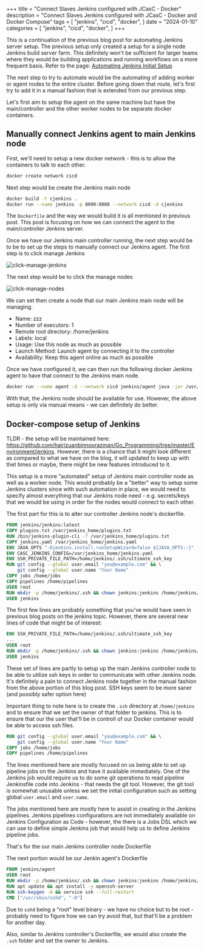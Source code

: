 +++
title = "Connect Slaves Jenkins configured with JCasC - Docker"
description = "Connect Slaves Jenkins configured with JCasC - Docker and Docker Compose"
tags = [
    "jenkins",
    "cicd",
    "docker",
]
date = "2024-01-10"
categories = [
    "jenkins",
    "cicd",
    "docker",
]
+++

This is a continuation of the previous blog post for automating Jenkins server setup. The previous setup only created a setup for a single node Jenkins build server farm. This definitely won't be sufficient for larger teams where they would be building applications and running workflows on a more frequent basis. Refer to the page: [Automating Jenkins Initial Setup](/automating-jenkins-initial-setup)

The next step to try to automate would be the automating of adding worker or agent nodes to the entire cluster. Before going down that route, let's first try to add it in a manual fashion that is extended from our previous step.

Let's first aim to setup the agent on the same machine but have the main/controller and the other worker nodes to be separate docker containers.

## Manually connect Jenkins agent to main Jenkins node

First, we'll need to setup a new docker network - this is to allow the containers to talk to each other.

```bash
docker create network cicd
```

Next step would be create the Jenkins main node

```bash
docker build -t cjenkins .
docker run --name jenkins -p 8090:8080 --network cicd -d cjenkins
```

The `Dockerfile` and the way we would build it is all mentioned in previous post. This post is focusing on how we can connect the agent to the main/controller Jenkins server.

Once we have our Jenkins main controller running, the next step would be to be to set up the steps to manually connect our Jenkins agent. The first step is to click manage Jenkins

![click-manage-jenkins](/20240110_automatingJenkinsAndAgent/jenkins-click-manage-jenkins.png)

The next step would be to click the manage nodes

![click-manage-nodes](/20240110_automatingJenkinsAndAgent/jenkins-click-manage-nodes.png)

We can set then create a node that our main Jenkins main node will be managing.

- Name: zzz
- Number of executors: 1
- Remote root directory: /home/jenkins
- Labels: local
- Usage: Use this node as much as possible
- Launch Method: Launch agent by connecting it to the controller
- Availability: Keep this agent online as much as possible

Once we have configured it, we can then run the following docker Jenkins agent to have that connect to the Jenkins main node.

```bash
docker run --name agent -d --network cicd jenkins/agent java -jar /usr/share/jenkins/agent.jar -url http://jenkins:8080/ -secret <new secret always generated> -name zzz -workDir "/home/jenkins"
```

With that, the Jenkins node should be available for use. However, the above setup is only via manual means - we can definitely do better.

## Docker-compose setup of Jenkins

TLDR - the setup will be maintained here: https://github.com/hairizuanbinnoorazman/Go_Programming/tree/master/Environment/jenkins. However, there is a chance that it might look different as compared to what we have on the blog, it will updated to keep up with thet times or maybe, there might be new features introduced to it.

This setup is a more "automated" setup of Jenkins main controller node as well as a worker node. This would probably be a "better" way to setup some Jenkins clusters since with such automation in place, we would need to specify almost everything that our Jenkins node need - e.g. secrets/keys that we would be using in order for the nodes would connect to each other.

The first part for this is to alter our controller Jenkins node's dockerfile.

```Dockerfile
FROM jenkins/jenkins:latest
COPY plugins.txt /var/jenkins_home/plugins.txt
RUN /bin/jenkins-plugin-cli -f /var/jenkins_home/plugins.txt
COPY jenkins.yaml /var/jenkins_home/jenkins.yaml
ENV JAVA_OPTS "-Djenkins.install.runSetupWizard=false ${JAVA_OPTS:-}"
ENV CASC_JENKINS_CONFIG=/var/jenkins_home/jenkins.yaml
ENV SSH_PRIVATE_FILE_PATH=/home/jenkins/.ssh/ultimate_ssh_key
RUN git config --global user.email "you@example.com" && \
    git config --global user.name "Your Name"
COPY jobs /home/jobs
COPY pipelines /home/pipelines
USER root
RUN mkdir -p /home/jenkins/.ssh && chown jenkins:jenkins /home/jenkins/.ssh
USER jenkins
```

The first few lines are probably something that you've would have seen in previous blog posts on the jenkins topic. However, there are several new lines of code that might be of interest:

```Dockerfile
ENV SSH_PRIVATE_FILE_PATH=/home/jenkins/.ssh/ultimate_ssh_key
...
USER root
RUN mkdir -p /home/jenkins/.ssh && chown jenkins:jenkins /home/jenkins/.ssh
USER jenkins
```

These set of lines are partly to setup up the main Jenkins controller node to be able to utilize ssh keys in order to communicate with other Jenkins node. It's definitely a pain to connect Jenkins node together in the manual fashion from the above portion of this blog post. SSH keys seem to be more saner (and possibly safer option here)

Important thing to note here is to create the `.ssh` directory at `/home/jenkins` and to ensure that we set the owner of that folder to jenkins. This is to ensure that our the user that'll be in controll of our Docker container would be able to access ssh files.

```Dockerfile
RUN git config --global user.email "you@example.com" && \
    git config --global user.name "Your Name"
COPY jobs /home/jobs
COPY pipelines /home/pipelines
```

The lines mentioned here are mostly focused on us being able to set up pipeline jobs on the Jenkins and have it available immediately. One of the Jenkins job would require us to do some git operations to read pipeline Jenkinsfile code into Jenkins - that needs the git tool. However, the git tool is somewhat unusable unless we set the initial configuration such as setting global `user.email` and `user.name`.

The jobs mentioned here are mostly here to assist in creating in the Jenkins pipelines. Jenkins pipelines configurations are not immediately available on Jenkins Configuration as Code - however, the there is a Jobs DSL which we can use to define simple Jenkins job that would help us to define Jenkins pipeline jobs.

That's for the our main Jenkins controller node Dockerfile

The next portion would be our Jenkin agent's Dockerfile

```Dockerfile
FROM jenkins/agent
USER root
RUN mkdir -p /home/jenkins/.ssh && chown jenkins:jenkins /home/jenkins/.ssh
RUN apt update && apt install -y openssh-server
RUN ssh-keygen -A && service ssh --full-restart
CMD ["/usr/sbin/sshd", "-D"]
```

Due to `sshd` being a "root" level binary - we have no choice but to be root - probably need to figure how we can try avoid that, but that'll be a problem for another day.

Also, similar to Jenkins controller's Dockerfile, we would also create the `.ssh` folder and set the owner to Jenkins.


